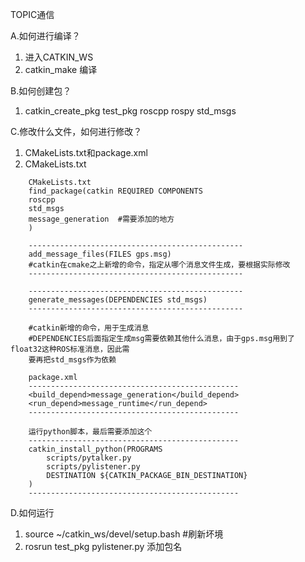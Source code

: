 TOPIC通信

A.如何进行编译？
1. 进入CATKIN_WS
2. catkin_make 编译



B.如何创建包？
1. catkin_create_pkg test_pkg roscpp rospy std_msgs

C.修改什么文件，如何进行修改？
1. CMakeLists.txt和package.xml
2. CMakeLists.txt
```
    CMakeLists.txt
    find_package(catkin REQUIRED COMPONENTS
    roscpp
    std_msgs
    message_generation  #需要添加的地方
    )

    ------------------------------------------------
    add_message_files(FILES gps.msg)
    #catkin在cmake之上新增的命令，指定从哪个消息文件生成，要根据实际修改
    ------------------------------------------------

    ------------------------------------------------
    generate_messages(DEPENDENCIES std_msgs)
    ------------------------------------------------

    #catkin新增的命令，用于生成消息
    #DEPENDENCIES后面指定生成msg需要依赖其他什么消息，由于gps.msg用到了float32这种ROS标准消息，因此需
    要再把std_msgs作为依赖

```
``` 
    package.xml
    -----------------------------------------------
    <build_depend>message_generation</build_depend>
    <run_depend>message_runtime</run_depend>
    -----------------------------------------------

    运行python脚本，最后需要添加这个
    -----------------------------------------------
    catkin_install_python(PROGRAMS
        scripts/pytalker.py
        scripts/pylistener.py
        DESTINATION ${CATKIN_PACKAGE_BIN_DESTINATION}
    )
    -----------------------------------------------

```


D.如何运行

1. source ~/catkin_ws/devel/setup.bash #刷新坏境
2. rosrun test_pkg pylistener.py 添加包名
